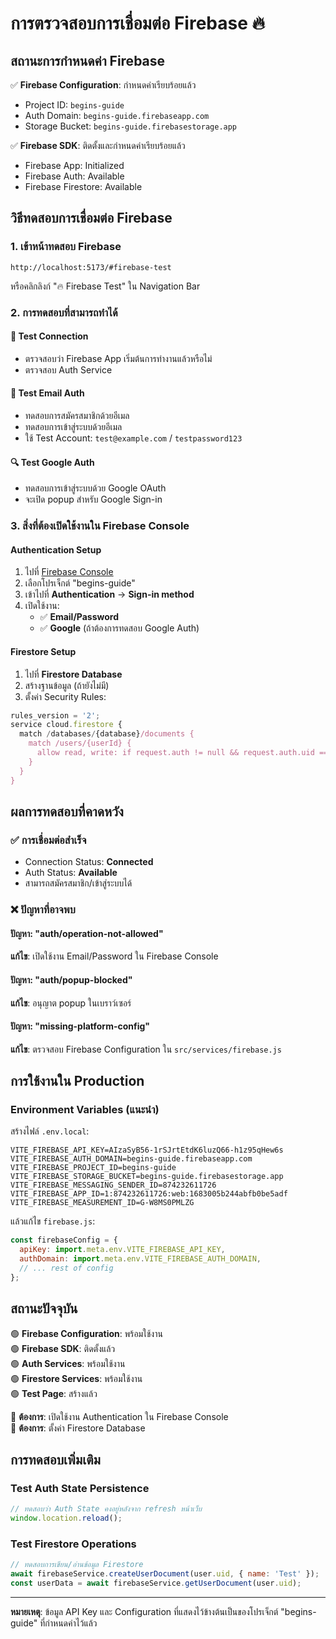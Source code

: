 # การตรวจสอบการเชื่อมต่อ Firebase 🔥

## สถานะการกำหนดค่า Firebase

✅ **Firebase Configuration**: กำหนดค่าเรียบร้อยแล้ว
- Project ID: `begins-guide`
- Auth Domain: `begins-guide.firebaseapp.com`
- Storage Bucket: `begins-guide.firebasestorage.app`

✅ **Firebase SDK**: ติดตั้งและกำหนดค่าเรียบร้อยแล้ว
- Firebase App: Initialized
- Firebase Auth: Available
- Firebase Firestore: Available

## วิธีทดสอบการเชื่อมต่อ Firebase

### 1. เข้าหน้าทดสอบ Firebase
```
http://localhost:5173/#firebase-test
```

หรือคลิกลิงก์ "🔥 Firebase Test" ใน Navigation Bar

### 2. การทดสอบที่สามารถทำได้

#### 🔄 Test Connection
- ตรวจสอบว่า Firebase App เริ่มต้นการทำงานแล้วหรือไม่
- ตรวจสอบ Auth Service

#### 📧 Test Email Auth
- ทดสอบการสมัครสมาชิกด้วยอีเมล
- ทดสอบการเข้าสู่ระบบด้วยอีเมล
- ใช้ Test Account: `test@example.com` / `testpassword123`

#### 🔍 Test Google Auth
- ทดสอบการเข้าสู่ระบบด้วย Google OAuth
- จะเปิด popup สำหรับ Google Sign-in

### 3. สิ่งที่ต้องเปิดใช้งานใน Firebase Console

#### Authentication Setup
1. ไปที่ [Firebase Console](https://console.firebase.google.com/)
2. เลือกโปรเจ็กต์ "begins-guide"
3. เข้าไปที่ **Authentication** → **Sign-in method**
4. เปิดใช้งาน:
   - ✅ **Email/Password** 
   - ✅ **Google** (ถ้าต้องการทดสอบ Google Auth)

#### Firestore Setup
1. ไปที่ **Firestore Database**
2. สร้างฐานข้อมูล (ถ้ายังไม่มี)
3. ตั้งค่า Security Rules:
```javascript
rules_version = '2';
service cloud.firestore {
  match /databases/{database}/documents {
    match /users/{userId} {
      allow read, write: if request.auth != null && request.auth.uid == userId;
    }
  }
}
```

## ผลการทดสอบที่คาดหวัง

### ✅ การเชื่อมต่อสำเร็จ
- Connection Status: **Connected**
- Auth Status: **Available**
- สามารถสมัครสมาชิก/เข้าสู่ระบบได้

### ❌ ปัญหาที่อาจพบ

#### ปัญหา: "auth/operation-not-allowed"
**แก้ไข**: เปิดใช้งาน Email/Password ใน Firebase Console

#### ปัญหา: "auth/popup-blocked"
**แก้ไข**: อนุญาต popup ในเบราว์เซอร์

#### ปัญหา: "missing-platform-config"
**แก้ไข**: ตรวจสอบ Firebase Configuration ใน `src/services/firebase.js`

## การใช้งานใน Production

### Environment Variables (แนะนำ)
สร้างไฟล์ `.env.local`:
```env
VITE_FIREBASE_API_KEY=AIzaSyB56-1rSJrtEtdK6luzQ66-h1z95qHew6s
VITE_FIREBASE_AUTH_DOMAIN=begins-guide.firebaseapp.com
VITE_FIREBASE_PROJECT_ID=begins-guide
VITE_FIREBASE_STORAGE_BUCKET=begins-guide.firebasestorage.app
VITE_FIREBASE_MESSAGING_SENDER_ID=874232611726
VITE_FIREBASE_APP_ID=1:874232611726:web:1683005b244abfb0be5adf
VITE_FIREBASE_MEASUREMENT_ID=G-W8MS0PMLZG
```

แล้วแก้ไข `firebase.js`:
```javascript
const firebaseConfig = {
  apiKey: import.meta.env.VITE_FIREBASE_API_KEY,
  authDomain: import.meta.env.VITE_FIREBASE_AUTH_DOMAIN,
  // ... rest of config
};
```

## สถานะปัจจุบัน

🟢 **Firebase Configuration**: พร้อมใช้งาน  
🟢 **Firebase SDK**: ติดตั้งแล้ว  
🟢 **Auth Services**: พร้อมใช้งาน  
🟢 **Firestore Services**: พร้อมใช้งาน  
🟢 **Test Page**: สร้างแล้ว  

🔶 **ต้องการ**: เปิดใช้งาน Authentication ใน Firebase Console  
🔶 **ต้องการ**: ตั้งค่า Firestore Database  

## การทดสอบเพิ่มเติม

### Test Auth State Persistence
```javascript
// ทดสอบว่า Auth State คงอยู่หลังจาก refresh หน้าเว็บ
window.location.reload();
```

### Test Firestore Operations
```javascript
// ทดสอบการเขียน/อ่านข้อมูล Firestore
await firebaseService.createUserDocument(user.uid, { name: 'Test' });
const userData = await firebaseService.getUserDocument(user.uid);
```

---

**หมายเหตุ**: ข้อมูล API Key และ Configuration ที่แสดงไว้ข้างต้นเป็นของโปรเจ็กต์ "begins-guide" ที่กำหนดค่าไว้แล้ว